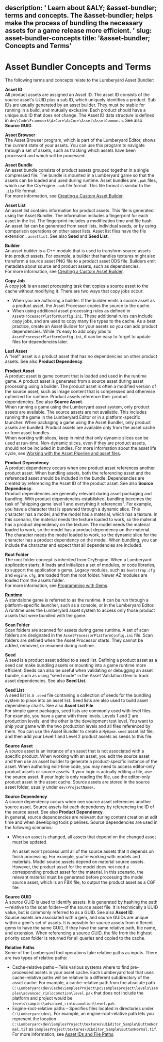 description: ' Learn about &ALY; &asset-bundler; terms and concepts. The &asset-bundler;
  helps make the process of bundling the necessary assets for a game release more
  efficient. '
slug: asset-bundler-concepts
title: '&asset-bundler; Concepts and Terms'
---
# Asset Bundler Concepts and Terms<a name="asset-bundler-concepts"></a>

The following terms and concepts relate to the Lumberyard Asset Bundler:

**Asset ID**  
All product assets are assigned an Asset ID\. The asset ID consists of the source asset's UUID plus a sub ID, which uniquely identifies a product\. Sub IDs are usually generated by an asset builder\. They must be stable for running in a build, and mutually exclusive\. Each product should have a unique sub ID that does not change\. The Asset ID data structure is defined in `dev\Code\Framework\AzCore\AzCore\Asset\AssetCommon.h`\. See also **Source GUID**\.

**Asset Browser**  
The Asset Browser program, which is part of the Lumberyard Editor, shows the current state of your assets\. You can use this program to navigate through a set of assets, such as tracking which assets have been processed and which will be processed\.

**Asset Bundle**  
An asset bundle consists of product assets grouped together in a single compressed file\. The bundle is mounted in a Lumberyard game so that the assets can be loaded and used during runtime\. Asset bundles are `.pak` files, which use the CryEngine `.pak` file format\. This file format is similar to the `.zip` file format\.  
For more information, see [Creating a Custom Asset Builder](asset-builder-custom.md)\.

**Asset List**  
An asset list contains information for product assets\. This file is generated using the Asset Bundler\. The information includes a fingerprint for each asset in the list\. The fingerprint includes a modification time and file hash\. An asset list can be generated from seed lists, individual seeds, or by using comparison operations on other asset lists\. Asset list files have the file extension `.assetlist`\. See also **Seed** and **Seed List**\.

**Builder**  
An asset builder is a C\+\+ module that is used to transform source assets into product assets\. For example, a builder that handles textures might also transform a source asset PNG file to a product asset DDS file\. Builders emit metadata about source and product assets, such as dependencies\.   
For more information, see [Creating a Custom Asset Builder](asset-builder-custom.md)\.

**Copy Job**  
A copy job is an asset processing task that copies a source asset to the cache without modifying it\. There are two ways that copy jobs occur:  
+ When you are authoring a builder\. If the builder emits a source asset as a product asset, the Asset Processor copies the source to the cache\. 
+ When using additional asset processing rules as defined in `AssetProcessorPlatformConfig.ini`\. These additional rules can include copy jobs, and are used to copy many file types to the cache\.
As a best practice, create an Asset Builder for your assets so you can add product dependencies\. While it’s easy to add copy jobs to `AssetProcessorPlatformConfig.ini`, it can be easy to forget to update files for dependencies later\.

**Leaf Asset**  
A "leaf" asset is a product asset that has no dependencies on other product assets\. See also **Product Dependency**\.

**Product Asset**  
A product asset is game content that is loaded and used in the runtime game\. A product asset is generated from a source asset during asset processing using a builder\. The product asset is often a modified version of the source asset, such as image content that is compressed and otherwise optimized for runtime\. Product assets reference their product dependencies\. See also **Source Asset**\.  
When running a game using the Lumberyard asset system, only product assets are available\. The source assets are not available\. This includes running the game in the Lumberyard Editor or in a platform\-specific launcher\. When packaging a game using the Asset Bundler, only product assets are bundled\. Product assets are available only from the asset cache or from asset bundles\.   
When working with slices, keep in mind that only dynamic slices can be used at run\-time\. Non\-dynamic slices, even if they are product assets, should not be included in bundles\. 
For more information about the asset life cycle, see [Working with the Asset Pipeline and asset files](asset-pipeline-intro.md)\.

**Product Dependency**  
A product dependency occurs when one product asset references another product asset\. When bundling assets, both the referencing asset and the referenced asset should be included in the bundle\. Dependencies are created by referencing the Asset ID of the product asset\. See also **Source Dependency**\.  
Product dependencies are generally relevant during asset packaging and bundling\. With product dependencies established, bundling becomes the task of "shipping game level 1 and everything it references"\. For example, you have a character that is spawned through a dynamic slice\. This character has a model, and the model has a material, which has a texture\. In this scenario, the material needs the texture loaded to work, so the material has a product dependency on the texture\. The model needs the material loaded to work, so the model has a product dependency on the material\. The character needs the model loaded to work, so the dynamic slice for the character has a product dependency on the model\. When bundling, you can include the character and expect that all dependencies are included\.

**Root Folder**  
The root folder concept is inherited from CryEngine\. When a Lumberyard application starts, it loads and initializes a set of modules, or code libraries, to support the application's gems\. Legacy modules, such as `bootstrap.cfg` and `engine.cfg`, are loaded from the root folder\. Newer AZ modules are loaded from the assets folder\.   
For more information, see [Programming with Gems](gems-system.md)\.

**Runtime**  
A standalone game is referred to as the runtime\. It can be run through a platform\-specific launcher, such as a console, or in the Lumberyard Editor\. A runtime uses the Lumberyard asset system to access only those product assets that were bundled with the game\.

**Scan Folder**  
Scan folders are scanned for assets during game runtime\. A set of scan folders are designated in the `AssetProcessorPlatformConfig.ini` file\. Scan folders are defined when the Asset Processor starts\. They cannot be added, removed, or renamed during runtime\.

**Seed**  
A seed is a product asset added to a seed list\. Defining a product asset as a seed can make bundling assets or mounting into a game runtime more efficient\. Seeds can also be useful when validating or debugging an asset bundle, such as using "seed mode" in the Asset Validation Gem to track asset dependencies\. See also **Seed List**\.

**Seed List**  
A seed list is a `.seed` file containing a collection of seeds for the bundling system to place into an asset list\. Seed lists are also used to build asset dependency charts\. See also **Asset List File**\.   
For simple game packages, seed lists are commonly used with level files\. For example, you have a game with three levels\. Levels 1 and 2 are production levels, and the other is the development test level\. You want to ship your game with the two production levels and all files referenced by them\. You can use the Asset Bundler to create a `MyGame.seed` asset list file, and then add your Level 1 and Level 2 product assets as seeds to this file\.

**Source Asset**  
A source asset is an instance of an asset that is not associated with a specific product\. When working with an asset, you edit the source asset and then use an asset builder to generate a product\-specific instance of the asset\. When authoring edit\-time code, you may need to access editor\-only product assets or source assets\. If your logic is actually editing a file, use the source asset\. If your logic is only reading the file, use the editor\-only product asset in the asset cache\. Source assets are stored in the source asset folder, usually under `dev\ProjectName\`\.

**Source Dependency**  
A source dependency occurs when one source asset references another source asset\. Source assets list each dependency by referencing the ID of the source asset\. See also **Product Dependency**\.   
In general, source dependencies are relevant during content creation at edit time and when developing tools pipelines\. Source dependencies are used in the following scenarios:   
+ When an asset is changed, all assets that depend on the changed asset must be updated\.

  An asset won't process until all of the source assets that it depends on finish processing\.
For example, you're working with models and materials\. Model source assets depend on material source assets\. However, the product asset for the model does not need a corresponding product asset for the material\. In this scenario, the relevant material must be generated before processing the model source asset, which is an FBX file, to output the product asset as a CGF file\. 

**Source GUID**  
A source GUID is used to identify assets\. It is generated by hashing the path—relative to the scan folder—of the source asset file\. It is technically a UUID value, but is commonly referred to as a GUID\. See also **Asset ID**\.   
Source assets are associated with a gem, and source GUIDs are unique within a gem's set of assets\. It is possible for source assets from different gems to have the same GUID, if they have the same relative path, file name, and extension\. When referencing a source GUID, the file from the highest priority scan folder is returned for all queries and copied to the cache\. 

**Relative Paths**  
Some of the Lumberyard tool operations take relative paths as inputs\. There are two types of relative paths:  
+ Cache\-relative paths – Tells various systems where to find pre\-processed assets in your asset cache\. Each Lumberyard tool that uses cache\-relative paths will be relative to a different subdirectory of the asset cache\. For example, a cache\-relative path from the absolute path `C:\Lumberyard\dev\Cache\SamplesProject\pc\samplesproject\levels\samples\advanced_rinlocomotion\level.pak` that does not include the platform and project would be `levels\samples\advanced_rinlocomotion\level.pak`\. 
+ Engine\-root\-relative paths – Specifies files located in directories under `C:\Lumberyard\dev\`\. For example, an engine\-root\-relative path lets you represent the location `C:\Lumberyard\dev\SamplesProject\textures\UIEditor_Sample\ButtonNormal.tif` as `SamplesProject\textures\UIEditor_Sample\ButtonNormal.tif`\.
For more information, see [Asset IDs and File Paths](asset-pipeline-developers.md)\.